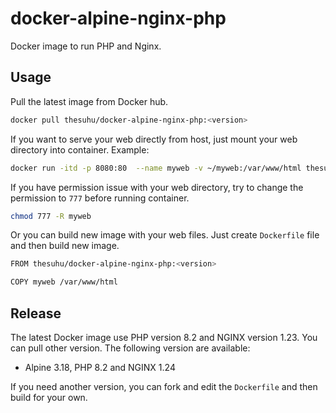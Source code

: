# docker-alpine-nginx-php

Docker image to run PHP and Nginx.

## Usage

Pull the latest image from Docker hub.

```sh
docker pull thesuhu/docker-alpine-nginx-php:<version>
```

If you want to serve your web directly from host, just mount your web directory into container. Example:

```sh
docker run -itd -p 8080:80  --name myweb -v ~/myweb:/var/www/html thesuhu/docker-alpine-nginx-php:<version>
```

If you have permission issue with your web directory, try to change the permission to `777` before running container.

```sh
chmod 777 -R myweb
```

Or you can build new image with your web files. Just create `Dockerfile` file and then build new image.

```sh
FROM thesuhu/docker-alpine-nginx-php:<version>

COPY myweb /var/www/html
```

## Release

The latest Docker image use PHP version 8.2 and NGINX version 1.23. You can pull other version. The following version are available:

- Alpine 3.18, PHP 8.2 and NGINX 1.24

If you need another version, you can fork and edit the `Dockerfile` and then build for your own.
